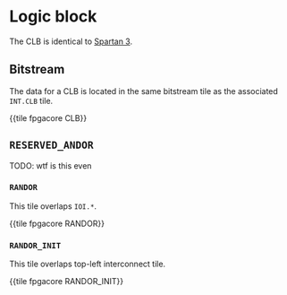 # Logic block

The CLB is identical to [Spartan 3](../spartan3/clb.md).


## Bitstream

The data for a CLB is located in the same bitstream tile as the associated `INT.CLB` tile.

{{tile fpgacore CLB}}


## `RESERVED_ANDOR`

TODO: wtf is this even


### `RANDOR`

This tile overlaps `IOI.*`.

{{tile fpgacore RANDOR}}


### `RANDOR_INIT`

This tile overlaps top-left interconnect tile.

{{tile fpgacore RANDOR_INIT}}
